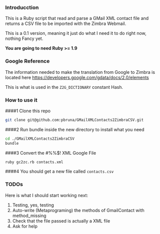 ### Introducction
This is a Ruby script that read and parse a GMail XML contact file and returns a CSV file to be imported with the Zimbra Webmail.

This is a 0.1 version, meaning it just do what I need it to do right now, nothing Fancy yet.

__You are going to need Ruby >= 1.9__

### Google Reference
The information needed to make the translation from Google to Zimbra is located here https://developers.google.com/gdata/docs/2.0/elements

This is what is used in the ``Z2G_DICTIONARY`` constant Hash.

### How to use it

####1 Clone this repo
```bash
git clone git@github.com:pbruna/GMailXMLContacts2ZimbraCSV.git
```

####2 Run bundle inside the new directory to install what you need
```bash
cd ./GMailXMLContacts2ZimbraCSV
bundle
```

####3 Convert the #%%$! XML Google File
```bash
ruby gc2zc.rb contacts.xml
```

####4 You should get a new file called ```contacts.csv```

### TODOs
Here is what I should start working next:

1. Testing, yes, testing
2. Auto-write (Metaprograming) the methods of GmailContact with method_missing
3. Check that the file passed is actually a XML file
4. Ask for help

